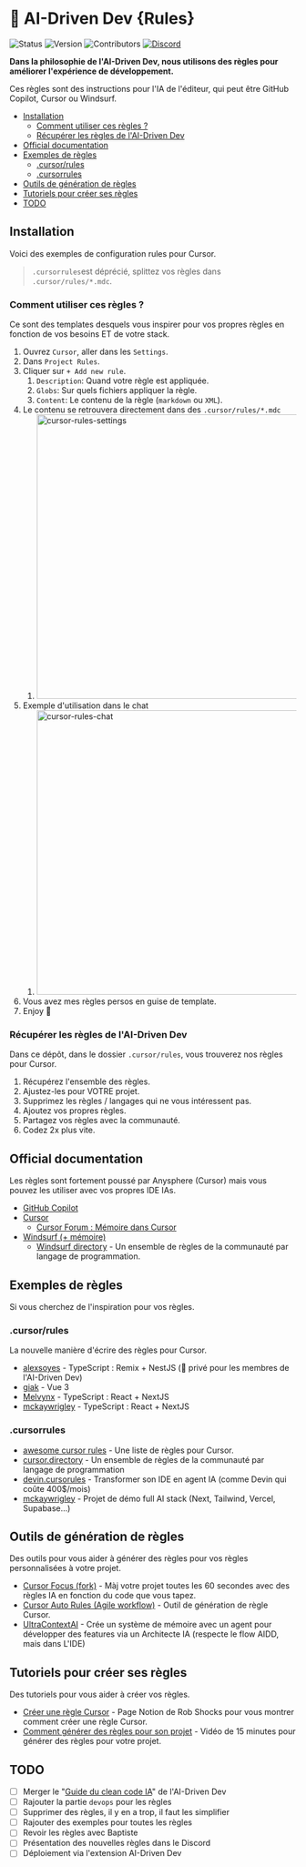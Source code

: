 # 📐 AI-Driven Dev {Rules}

![Status](https://img.shields.io/badge/status-active-brightgreen)
![Version](https://img.shields.io/badge/version-2.0.0-blue)
![Contributors](https://img.shields.io/badge/contributors-welcome-orange)
[![Discord](https://img.shields.io/discord/1173363373115723796?color=7289da&label=discord&logo=discord&logoColor=white)](https://discord.gg/invite/ai-driven-dev)

**Dans la philosophie de l'AI-Driven Dev, nous utilisons des règles pour améliorer l'expérience de développement.**

Ces règles sont des instructions pour l'IA de l'éditeur, qui peut être GitHub Copilot, Cursor ou Windsurf.

- [Installation](#installation)
  - [Comment utiliser ces règles ?](#comment-utiliser-ces-règles-)
  - [Récupérer les règles de l'AI-Driven Dev](#récupérer-les-règles-de-lai-driven-dev)
- [Official documentation](#official-documentation)
- [Exemples de règles](#exemples-de-règles)
  - [.cursor/rules](#cursorrules)
  - [.cursorrules](#cursorrules-1)
- [Outils de génération de règles](#outils-de-génération-de-règles)
- [Tutoriels pour créer ses règles](#tutoriels-pour-créer-ses-règles)
- [TODO](#todo)

## Installation

Voici des exemples de configuration rules pour Cursor.

> `.cursorrules`est déprécié, splittez vos règles dans `.cursor/rules/*.mdc`.

### Comment utiliser ces règles ?

Ce sont des templates desquels vous inspirer pour vos propres règles en fonction de vos besoins ET de votre stack.

1. Ouvrez `Cursor`, aller dans les `Settings`.
2. Dans `Project Rules`.
3. Cliquer sur `+ Add new rule`.
   1. `Description`: Quand votre règle est appliquée.
   2. `Globs`: Sur quels fichiers appliquer la règle.
   3. `Content`: Le contenu de la règle (`markdown` ou `XML`).
4. Le contenu se retrouvera directement dans des `.cursor/rules/*.mdc`
   1. <img src="https://alexsoyes.com/wp-content/uploads/2025/02/cursor-project-rules.png" width="500" alt="cursor-rules-settings">
5. Exemple d'utilisation dans le chat
   1. <img src="https://alexsoyes.com/wp-content/uploads/2025/02/cursor-chat-rules.png" width="500" alt="cursor-rules-chat">
6. Vous avez mes règles persos en guise de template.
7. Enjoy 🙂

### Récupérer les règles de l'AI-Driven Dev

Dans ce dépôt, dans le dossier `.cursor/rules`, vous trouverez nos règles pour Cursor.

1. Récupérez l'ensemble des règles.
2. Ajustez-les pour VOTRE projet.
3. Supprimez les règles / langages qui ne vous intéressent pas.
4. Ajoutez vos propres règles.
5. Partagez vos règles avec la communauté.
6. Codez 2x plus vite.

## Official documentation

Les règles sont fortement poussé par Anysphere (Cursor) mais vous pouvez les utiliser avec vos propres IDE IAs.

- [GitHub Copilot](https://docs.github.com/fr/copilot/customizing-copilot/adding-custom-instructions-for-github-copilot?tool=vscode)
- [Cursor](https://docs.cursor.com/context/rules-for-ai)
  - [Cursor Forum : Mémoire dans Cursor](https://forum.cursor.com/t/rules-for-ultra-context-memories-lessons-scratchpad-with-plan-and-act-modes/48792/21?page=2)
- [Windsurf (+ mémoire)](https://docs.codeium.com/windsurf/memories)
  - [Windsurf directory](https://codeium.com/windsurf/directory) - Un ensemble de règles de la communauté par langage de programmation.

## Exemples de règles

Si vous cherchez de l'inspiration pour vos règles.

### .cursor/rules

La nouvelle manière d'écrire des règles pour Cursor.

- [alexsoyes](https://github.com/ai-driven-dev/le-journal/tree/main/.cursor/rules) - TypeScript : Remix + NestJS (🔐 privé pour les membres de l'AI-Driven Dev)
- [giak](https://github.com/giak/cv-generator/tree/main/.cursor/rules) - Vue 3
- [Melvynx](https://github.com/Melvynx/cursor.rules) - TypeScript : React + NextJS
- [mckaywrigley](https://github.com/mckaywrigley/mckays-app-template/tree/main/.cursor/rules) - TypeScript : React + NextJS

### .cursorrules

- [awesome cursor rules](https://github.com/PatrickJS/awesome-cursorrules) - Une liste de règles pour Cursor.
- [cursor.directory](https://cursor.directory/rules) - Un ensemble de règles de la communauté par langage de programmation
- [devin.cursorules](https://github.com/grapeot/devin.cursorrules/blob/master/.cursorrules) - Transformer son IDE en agent IA (comme Devin qui coûte 400$/mois)
- [mckaywrigley](https://github.com/mckaywrigley/mckays-app-template/blob/main/.cursorrules) - Projet de démo full AI stack (Next, Tailwind, Vercel, Supabase...)

## Outils de génération de règles

Des outils pour vous aider à générer des règles pour vos règles personnalisées à votre projet.

- [Cursor Focus (fork)](https://github.com/RenjiYuusei/CursorFocus) - Màj votre projet toutes les 60 secondes avec des règles IA en fonction du code que vous tapez.
- [Cursor Auto Rules (Agile workflow)](https://github.com/bmadcode/cursor-auto-rules-agile-workflow/) - Outil de génération de règle Cursor.
- [UltraContextAI](https://github.com/T1nker-1220/UltraContextAI) - Crée un système de mémoire avec un agent pour développer des features via un Architecte IA (respecte le flow AIDD, mais dans L'IDE)

## Tutoriels pour créer ses règles

Des tutoriels pour vous aider à créer vos règles.

- [Créer une règle Cursor](https://notes.switchdimension.com/cursor-ai-rules) - Page Notion de Rob Shocks pour vous montrer comment créer une règle Cursor.
- [Comment générer des règles pour son projet](https://www.youtube.com/watch?v=jEhvwYkI-og) - Vidéo de 15 minutes pour générer des règles pour votre projet.

## TODO

- [ ] Merger le "[Guide du clean code IA](https://www.notion.so/alexsoyes/Guide-du-Clean-Code-avec-IA-17799aa702668072b1f6fccebb8a0ba0?pvs=4)" de l'AI-Driven Dev
- [ ] Rajouter la partie `devops` pour les règles
- [ ] Supprimer des règles, il y en a trop, il faut les simplifier
- [ ] Rajouter des exemples pour toutes les règles
- [ ] Revoir les règles avec Baptiste
- [ ] Présentation des nouvelles règles dans le Discord
- [ ] Déploiement via l'extension AI-Driven Dev
